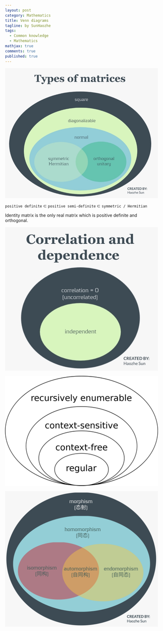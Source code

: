 ```yaml
---
layout: post
category: Mathematics
title: Venn diagrams
tagline: by SunHaozhe
tags: 
  - Common knowledge
  - Mathematics
mathjax: true
comments: true
published: true
---
```




![types_matrices](/assets/images/blog/types_matrices.jpg)

`positive definite` $\subset$ `positive semi-definite` $\subset$ `symmetric / Hermitian`

Identity matrix is the only real matrix which is positive definite and orthogonal.


![correlation_dependence](/assets/images/blog/correlation_dependence.jpg)

![chomsky_hierarchy](/assets/images/blog/chomsky_hierarchy.png)

![morphism](/assets/images/blog/morphism.png)





